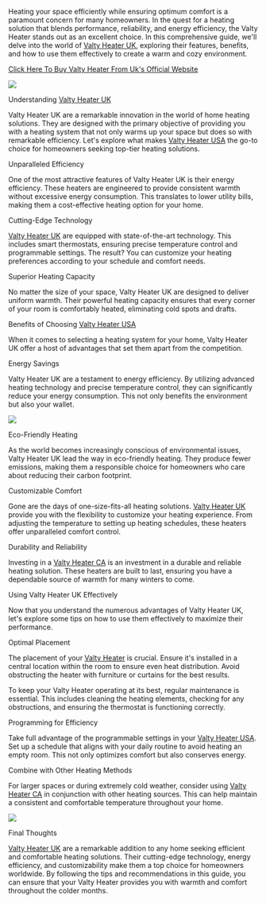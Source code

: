 Heating your space efficiently while ensuring optimum comfort is a paramount concern for many homeowners. In the quest for a heating solution that blends performance, reliability, and energy efficiency, the Valty Heater stands out as an excellent choice. In this comprehensive guide, we'll delve into the world of [Valty Heater UK](https://snoppymart.com/valty-heater-uk/), exploring their features, benefits, and how to use them effectively to create a warm and cozy environment.

[Click Here To Buy Valty Heater From Uk's Official Website](https://snoppymart.com/take-valty-heater-uk)

[![](https://blogger.googleusercontent.com/img/b/R29vZ2xl/AVvXsEihIi98LHaMA7CfFPC12y2O-n9bFRQhDGx3H42mHzWbAX3QwmQ0WI5BBxIs-f2CvhkUt6DpuF8_ecSAyMbgLmGxkma1fJFLewLywSjwTzNeFqm2FXINmZxjXs7ZdPFQ1BtDyPP6xFJUU2Dq7JodRBvh6BvLRVOpvxqrcrbF9Rwj_jcxyFNKuuqwH2Bs_3zx/w640-h166/Screenshot%20(1419).png)](https://snoppymart.com/take-valty-heater-uk)

Understanding [Valty Heater UK](https://snoppymart.com/valty-heater-uk/)

Valty Heater UK are a remarkable innovation in the world of home heating solutions. They are designed with the primary objective of providing you with a heating system that not only warms up your space but does so with remarkable efficiency. Let's explore what makes [Valty Heater USA](https://snoppymart.com/valty-heater/) the go-to choice for homeowners seeking top-tier heating solutions.

Unparalleled Efficiency

One of the most attractive features of Valty Heater UK is their energy efficiency. These heaters are engineered to provide consistent warmth without excessive energy consumption. This translates to lower utility bills, making them a cost-effective heating option for your home.

Cutting-Edge Technology

[Valty Heater UK](https://snoppymart.com/valty-heater-uk/) are equipped with state-of-the-art technology. This includes smart thermostats, ensuring precise temperature control and programmable settings. The result? You can customize your heating preferences according to your schedule and comfort needs.

Superior Heating Capacity

No matter the size of your space, Valty Heater UK are designed to deliver uniform warmth. Their powerful heating capacity ensures that every corner of your room is comfortably heated, eliminating cold spots and drafts.

Benefits of Choosing [Valty Heater USA](https://snoppymart.com/valty-heater/)

When it comes to selecting a heating system for your home, Valty Heater UK offer a host of advantages that set them apart from the competition.

Energy Savings

Valty Heater UK are a testament to energy efficiency. By utilizing advanced heating technology and precise temperature control, they can significantly reduce your energy consumption. This not only benefits the environment but also your wallet.

[![](https://blogger.googleusercontent.com/img/b/R29vZ2xl/AVvXsEjK0vfOgluEyoY1NagvkZbVKNee3rlBhzkDB-18pORJu7ShtZSyhyHab3fmY8LmB9JKgT2f23GjTnZru4vrVpc0ieklo5L0e1dc-HP28FmmoQjyBxALPvk5u8axIZ_-9gcGg4A0D6eMgsSA6zS5Q9tWDZ1IqIIkBK8Y_kPs0qVMFvGSX1FRoGgEb87Lx5W2/w640-h378/Screenshot%20(1420).png)](https://blogger.googleusercontent.com/img/b/R29vZ2xl/AVvXsEjK0vfOgluEyoY1NagvkZbVKNee3rlBhzkDB-18pORJu7ShtZSyhyHab3fmY8LmB9JKgT2f23GjTnZru4vrVpc0ieklo5L0e1dc-HP28FmmoQjyBxALPvk5u8axIZ_-9gcGg4A0D6eMgsSA6zS5Q9tWDZ1IqIIkBK8Y_kPs0qVMFvGSX1FRoGgEb87Lx5W2/s1665/Screenshot%20(1420).png)

Eco-Friendly Heating

As the world becomes increasingly conscious of environmental issues, Valty Heater UK lead the way in eco-friendly heating. They produce fewer emissions, making them a responsible choice for homeowners who care about reducing their carbon footprint.

Customizable Comfort

Gone are the days of one-size-fits-all heating solutions. [Valty Heater UK](https://snoppymart.com/valty-heater-uk/) provide you with the flexibility to customize your heating experience. From adjusting the temperature to setting up heating schedules, these heaters offer unparalleled comfort control.

Durability and Reliability

Investing in a [Valty Heater CA](https://snoppymart.com/valty-heater/) is an investment in a durable and reliable heating solution. These heaters are built to last, ensuring you have a dependable source of warmth for many winters to come.

Using Valty Heater UK Effectively

Now that you understand the numerous advantages of Valty Heater UK, let's explore some tips on how to use them effectively to maximize their performance.

Optimal Placement

The placement of your [Valty Heater](https://snoppymart.com/valty-heater-uk/) is crucial. Ensure it's installed in a central location within the room to ensure even heat distribution. Avoid obstructing the heater with furniture or curtains for the best results.

To keep your Valty Heater operating at its best, regular maintenance is essential. This includes cleaning the heating elements, checking for any obstructions, and ensuring the thermostat is functioning correctly.

Programming for Efficiency

Take full advantage of the programmable settings in your [Valty Heater USA](https://snoppymart.com/valty-heater/). Set up a schedule that aligns with your daily routine to avoid heating an empty room. This not only optimizes comfort but also conserves energy.

Combine with Other Heating Methods

For larger spaces or during extremely cold weather, consider using [Valty Heater CA](https://snoppymart.com/valty-heater/) in conjunction with other heating sources. This can help maintain a consistent and comfortable temperature throughout your home.

[![](https://blogger.googleusercontent.com/img/b/R29vZ2xl/AVvXsEgTACI6f33nhjE4Ne8IxJA-fAMkETgzF82rcYsJxZOW86SlbyKiPYxJFVnH47J9SRfcshm-g49oMSv6ccsw8GddraErIPWzHaxihs85oQzxh6D9418C5GyVpN68uTjlobUwh7xQwv4TEJnSUwNl7a2S-0pWFOn33iOOhlUtGRa0P8L3QBByLomaBL8R960L/w640-h424/Screenshot%20(1421).png)](https://blogger.googleusercontent.com/img/b/R29vZ2xl/AVvXsEgTACI6f33nhjE4Ne8IxJA-fAMkETgzF82rcYsJxZOW86SlbyKiPYxJFVnH47J9SRfcshm-g49oMSv6ccsw8GddraErIPWzHaxihs85oQzxh6D9418C5GyVpN68uTjlobUwh7xQwv4TEJnSUwNl7a2S-0pWFOn33iOOhlUtGRa0P8L3QBByLomaBL8R960L/s1615/Screenshot%20(1421).png)

Final Thoughts

[Valty Heater UK](https://snoppymart.com/valty-heater-uk/) are a remarkable addition to any home seeking efficient and comfortable heating solutions. Their cutting-edge technology, energy efficiency, and customizability make them a top choice for homeowners worldwide. By following the tips and recommendations in this guide, you can ensure that your Valty Heater provides you with warmth and comfort throughout the colder months.
